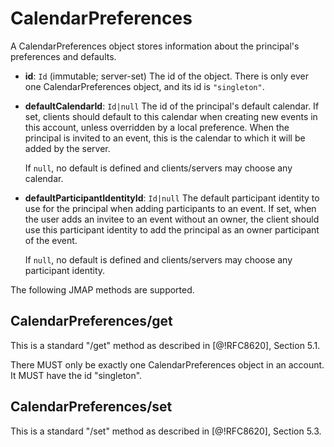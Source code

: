 # CalendarPreferences

A CalendarPreferences object stores information about the principal's preferences and defaults.

- **id**: `Id` (immutable; server-set)
  The id of the object. There is only ever one CalendarPreferences object, and its id is `"singleton"`.
- **defaultCalendarId**: `Id|null`
  The id of the principal's default calendar. If set, clients should default to
  this calendar when creating new events in this account, unless overridden by a local preference. When the principal is invited to an event, this is the calendar to which it will be added by the server.

    If `null`, no default is defined and clients/servers may choose any calendar.
- **defaultParticipantIdentityId**: `Id|null`
  The default participant identity to use for the principal when adding participants to an event. If set, when the user adds an invitee to an event without an owner, the client should use this participant identity to add the principal as an owner participant of the event.

    If `null`, no default is defined and clients/servers may choose any participant identity.

The following JMAP methods are supported.

## CalendarPreferences/get

This is a standard "/get" method as described in [@!RFC8620], Section 5.1.

There MUST only be exactly one CalendarPreferences object in an account. It MUST have the id "singleton".

## CalendarPreferences/set

This is a standard "/set" method as described in [@!RFC8620], Section 5.3.

